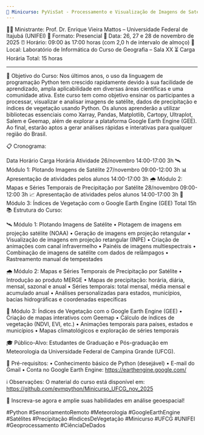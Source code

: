 ```yaml
---
🐍 Minicurso: PyVisSat - Processamento e Visualização de Imagens de Satélite, Dados de Precipitação e Índices de Vegetação com Python
---
```


👨‍🏫 Ministrante: Prof. Dr. Enrique Vieira Mattos – Universidade Federal de Itajubá (UNIFEI)
📅 Formato: Presencial
📆 Data: 26, 27 e 28 de novembro de 2025
⏰ Horário: 09:00 às 17:00 horas (com 2,0 h de intervalo de almoço)
📍 Local: Laboratório de Informática do Curso de Geografia – Sala XX
⏳ Carga Horária Total: 15 horas

---
🎯 Objetivo do Curso:
Nos últimos anos, o uso da linguagem de programação Python tem crescido rapidamente devido à sua facilidade de aprendizado, ampla aplicabilidade em diversas áreas científicas e uma comunidade ativa. Este curso tem como objetivo ensinar os participantes a processar, visualizar e analisar imagens de satélite, dados de precipitação e índices de vegetação usando Python. Os alunos aprenderão a utilizar bibliotecas essenciais como Xarray, Pandas, Matplotlib, Cartopy, Ultraplot, Salem e Geemap, além de explorar a plataforma Google Earth Engine (GEE). Ao final, estarão aptos a gerar análises rápidas e interativas para qualquer região do Brasil.

📋 Cronograma:

Data	Horário	Carga Horária	Atividade
26/novembro	14:00-17:00	3h	🛰️ Módulo 1: Plotando Imagens de Satélite
27/novembro	09:00-12:00	3h	📊 Apresentação de atividades pelos alunos
14:00-17:00	3h	🌧️ Módulo 2: Mapas e Séries Temporais de Precipitação por Satélite
28/novembro	09:00-12:00	3h	📈 Apresentação de atividades pelos alunos
14:00-17:00	3h	🌿 Módulo 3: Índices de Vegetação com o Google Earth Engine (GEE)
Total		15h	
📚 Estrutura do Curso:

🛰️ Módulo 1: Plotando Imagens de Satélite
• Plotagem de imagens em projeção satélite (NOAA)
• Geração de imagens em projeção retangular
• Visualização de imagens em projeção retangular (INPE)
• Criação de animações com canal infravermelho
• Painéis de imagens multiespectrais
• Combinação de imagens de satélite com dados de relâmpagos
• Rastreamento manual de tempestades

🌧️ Módulo 2: Mapas e Séries Temporais de Precipitação por Satélite
• Introdução ao produto MERGE
• Mapas de precipitação: horária, diária, mensal, sazonal e anual
• Séries temporais: total mensal, média mensal e acumulado anual
• Análises personalizadas para estados, municípios, bacias hidrográficas e coordenadas específicas

🌿 Módulo 3: Índices de Vegetação com o Google Earth Engine (GEE)
• Criação de mapas interativos com Geemap
• Cálculo de índices de vegetação (NDVI, EVI, etc.)
• Animações temporais para países, estados e municípios
• Mapas climatológicos e exploração de séries temporais

🎓 Público-Alvo:
Estudantes de Graduação e Pós-graduação em Meteorologia da Universidade Federal de Campina Grande (UFCG).

📌 Pré-requisitos:
• Conhecimento básico de Python (desejável)
• E-mail do Gmail
• Conta no Google Earth Engine: https://earthengine.google.com/

ℹ️ Observações:
O material do curso está disponível em:
https://github.com/evmpython/Minicurso_UFCG_nov_2025

🔗 Inscreva-se agora e amplie suas habilidades em análise geoespacial!

#Python #SensoriamentoRemoto #Meteorologia #GoogleEarthEngine #Satélites #Precipitação #ÍndicesDeVegetação #Minicurso #UFCG #UNIFEI #Geoprocessamento #CiênciaDeDados


